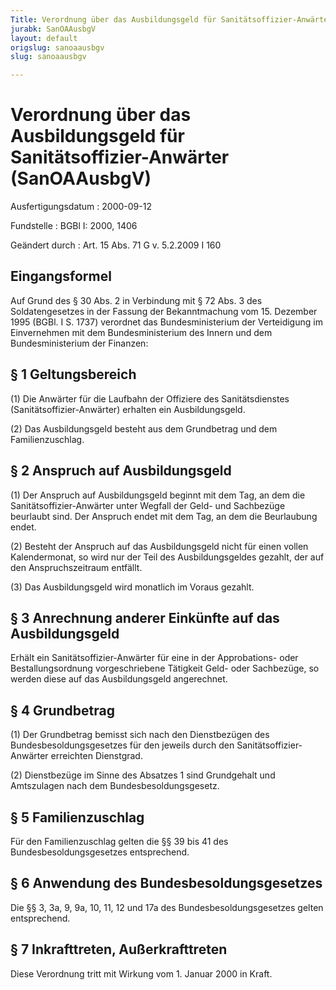 ```yaml
---
Title: Verordnung über das Ausbildungsgeld für Sanitätsoffizier-Anwärter
jurabk: SanOAAusbgV
layout: default
origslug: sanoaausbgv
slug: sanoaausbgv

---
```


# Verordnung über das Ausbildungsgeld für Sanitätsoffizier-Anwärter (SanOAAusbgV)

Ausfertigungsdatum
:   2000-09-12

Fundstelle
:   BGBl I: 2000, 1406

Geändert durch
:   Art. 15 Abs. 71 G v. 5.2.2009 I 160



## Eingangsformel

Auf Grund des § 30 Abs. 2 in Verbindung mit § 72 Abs. 3 des
Soldatengesetzes in der Fassung der Bekanntmachung vom 15. Dezember
1995 (BGBl. I S. 1737) verordnet das Bundesministerium der
Verteidigung im Einvernehmen mit dem Bundesministerium des Innern und
dem Bundesministerium der Finanzen:


## § 1 Geltungsbereich

(1) Die Anwärter für die Laufbahn der Offiziere des Sanitätsdienstes
(Sanitätsoffizier-Anwärter) erhalten ein Ausbildungsgeld.

(2) Das Ausbildungsgeld besteht aus dem Grundbetrag und dem
Familienzuschlag.


## § 2 Anspruch auf Ausbildungsgeld

(1) Der Anspruch auf Ausbildungsgeld beginnt mit dem Tag, an dem die
Sanitätsoffizier-Anwärter unter Wegfall der Geld- und Sachbezüge
beurlaubt sind. Der Anspruch endet mit dem Tag, an dem die Beurlaubung
endet.

(2) Besteht der Anspruch auf das Ausbildungsgeld nicht für einen
vollen Kalendermonat, so wird nur der Teil des Ausbildungsgeldes
gezahlt, der auf den Anspruchszeitraum entfällt.

(3) Das Ausbildungsgeld wird monatlich im Voraus gezahlt.


## § 3 Anrechnung anderer Einkünfte auf das Ausbildungsgeld

Erhält ein Sanitätsoffizier-Anwärter für eine in der Approbations-
oder Bestallungsordnung vorgeschriebene Tätigkeit Geld- oder
Sachbezüge, so werden diese auf das Ausbildungsgeld angerechnet.


## § 4 Grundbetrag

(1) Der Grundbetrag bemisst sich nach den Dienstbezügen des
Bundesbesoldungsgesetzes für den jeweils durch den Sanitätsoffizier-
Anwärter erreichten Dienstgrad.

(2) Dienstbezüge im Sinne des Absatzes 1 sind Grundgehalt und
Amtszulagen nach dem Bundesbesoldungsgesetz.


## § 5 Familienzuschlag

Für den Familienzuschlag gelten die §§ 39 bis 41 des
Bundesbesoldungsgesetzes entsprechend.


## § 6 Anwendung des Bundesbesoldungsgesetzes

Die §§ 3, 3a, 9, 9a, 10, 11, 12 und 17a des Bundesbesoldungsgesetzes
gelten entsprechend.


## § 7 Inkrafttreten, Außerkrafttreten

Diese Verordnung tritt mit Wirkung vom 1. Januar 2000 in Kraft.

